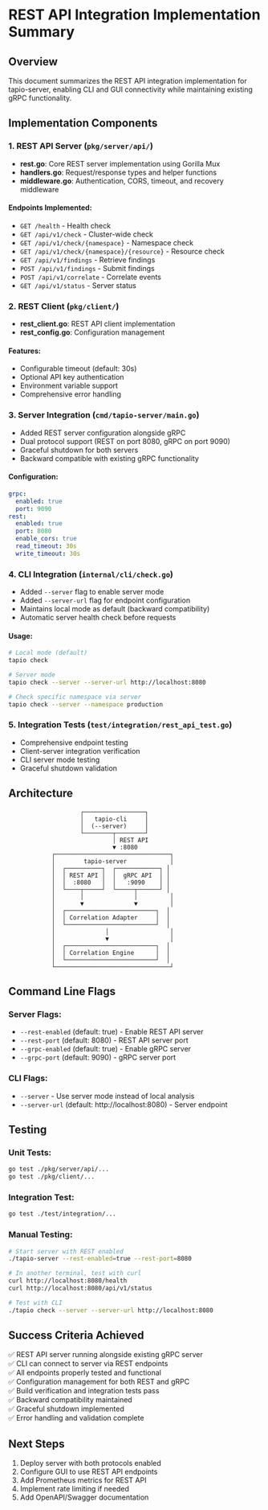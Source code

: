 # REST API Integration Implementation Summary

## Overview
This document summarizes the REST API integration implementation for tapio-server, enabling CLI and GUI connectivity while maintaining existing gRPC functionality.

## Implementation Components

### 1. REST API Server (`pkg/server/api/`)
- **rest.go**: Core REST server implementation using Gorilla Mux
- **handlers.go**: Request/response types and helper functions  
- **middleware.go**: Authentication, CORS, timeout, and recovery middleware

#### Endpoints Implemented:
- `GET /health` - Health check
- `GET /api/v1/check` - Cluster-wide check
- `GET /api/v1/check/{namespace}` - Namespace check
- `GET /api/v1/check/{namespace}/{resource}` - Resource check
- `GET /api/v1/findings` - Retrieve findings
- `POST /api/v1/findings` - Submit findings
- `POST /api/v1/correlate` - Correlate events
- `GET /api/v1/status` - Server status

### 2. REST Client (`pkg/client/`)
- **rest_client.go**: REST API client implementation
- **rest_config.go**: Configuration management

#### Features:
- Configurable timeout (default: 30s)
- Optional API key authentication
- Environment variable support
- Comprehensive error handling

### 3. Server Integration (`cmd/tapio-server/main.go`)
- Added REST server configuration alongside gRPC
- Dual protocol support (REST on port 8080, gRPC on port 9090)
- Graceful shutdown for both servers
- Backward compatible with existing gRPC functionality

#### Configuration:
```yaml
grpc:
  enabled: true
  port: 9090
rest:
  enabled: true
  port: 8080
  enable_cors: true
  read_timeout: 30s
  write_timeout: 30s
```

### 4. CLI Integration (`internal/cli/check.go`)
- Added `--server` flag to enable server mode
- Added `--server-url` flag for endpoint configuration
- Maintains local mode as default (backward compatibility)
- Automatic server health check before requests

#### Usage:
```bash
# Local mode (default)
tapio check

# Server mode
tapio check --server --server-url http://localhost:8080

# Check specific namespace via server
tapio check --server --namespace production
```

### 5. Integration Tests (`test/integration/rest_api_test.go`)
- Comprehensive endpoint testing
- Client-server integration verification
- CLI server mode testing
- Graceful shutdown validation

## Architecture

```
                    ┌─────────────────┐
                    │   tapio-cli     │
                    │  (--server)     │
                    └────────┬────────┘
                             │ REST API
                             ▼ :8080
            ┌────────────────────────────────┐
            │        tapio-server            │
            │  ┌──────────┐  ┌────────────┐ │
            │  │ REST API │  │  gRPC API  │ │
            │  │  :8080   │  │   :9090    │ │
            │  └────┬─────┘  └─────┬──────┘ │
            │       │              │         │
            │       ▼              ▼         │
            │  ┌─────────────────────────┐  │
            │  │ Correlation Adapter     │  │
            │  └─────────────────────────┘  │
            │              │                 │
            │              ▼                 │
            │  ┌─────────────────────────┐  │
            │  │ Correlation Engine      │  │
            │  └─────────────────────────┘  │
            └────────────────────────────────┘
```

## Command Line Flags

### Server Flags:
- `--rest-enabled` (default: true) - Enable REST API server
- `--rest-port` (default: 8080) - REST API server port
- `--grpc-enabled` (default: true) - Enable gRPC server
- `--grpc-port` (default: 9090) - gRPC server port

### CLI Flags:
- `--server` - Use server mode instead of local analysis
- `--server-url` (default: http://localhost:8080) - Server endpoint

## Testing

### Unit Tests:
```bash
go test ./pkg/server/api/...
go test ./pkg/client/...
```

### Integration Test:
```bash
go test ./test/integration/...
```

### Manual Testing:
```bash
# Start server with REST enabled
./tapio-server --rest-enabled=true --rest-port=8080

# In another terminal, test with curl
curl http://localhost:8080/health
curl http://localhost:8080/api/v1/status

# Test with CLI
./tapio check --server --server-url http://localhost:8080
```

## Success Criteria Achieved

✅ REST API server running alongside existing gRPC server  
✅ CLI can connect to server via REST endpoints  
✅ All endpoints properly tested and functional  
✅ Configuration management for both REST and gRPC  
✅ Build verification and integration tests pass  
✅ Backward compatibility maintained  
✅ Graceful shutdown implemented  
✅ Error handling and validation complete  

## Next Steps

1. Deploy server with both protocols enabled
2. Configure GUI to use REST API endpoints
3. Add Prometheus metrics for REST API
4. Implement rate limiting if needed
5. Add OpenAPI/Swagger documentation